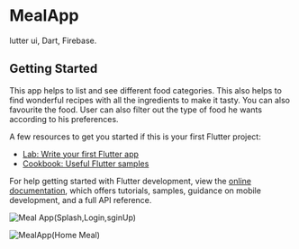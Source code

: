 # MealApp

lutter ui, Dart, Firebase.

## Getting Started

This app helps to list and see different food categories. This also
helps to find wonderful recipes with all the ingredients to make it
tasty. You can also favourite the food. User can also filter out the
type of food he wants according to his preferences.


A few resources to get you started if this is your first Flutter project:

- [Lab: Write your first Flutter app](https://docs.flutter.dev/get-started/codelab)
- [Cookbook: Useful Flutter samples](https://docs.flutter.dev/cookbook)

For help getting started with Flutter development, view the
[online documentation](https://docs.flutter.dev/), which offers tutorials,
samples, guidance on mobile development, and a full API reference.

![Meal App(Splash,Login,sginUp)](https://user-images.githubusercontent.com/95588729/214460656-af1fcc87-d2f1-4ce2-9c3f-dae211de2d04.jpeg)

![MealApp(Home Meal)](https://user-images.githubusercontent.com/95588729/214460734-94f87d73-8ad7-463b-9fb2-96bc1a7e113e.jpeg)

